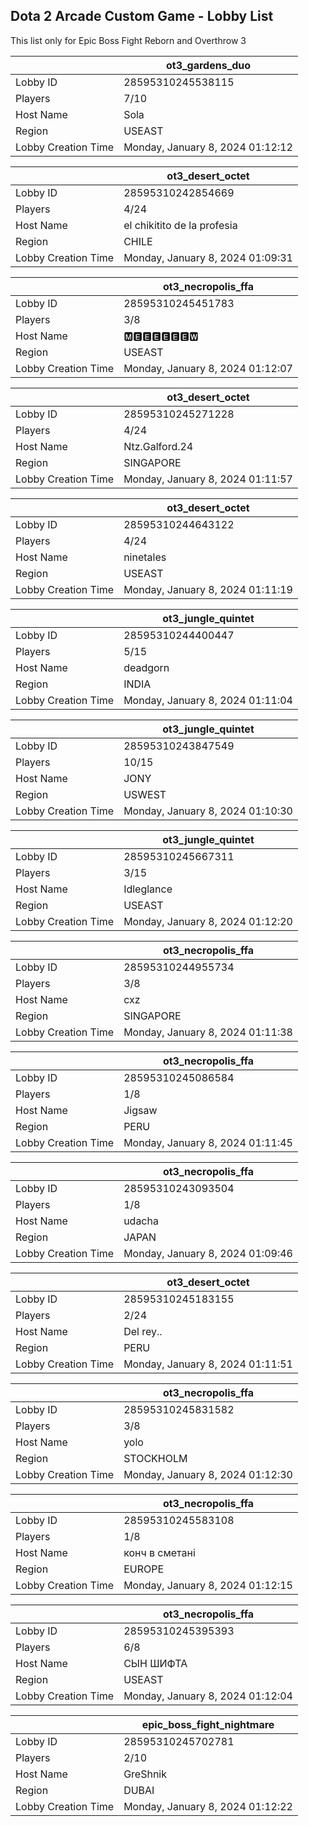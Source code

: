 ## Dota 2 Arcade Custom Game - Lobby List

This list only for Epic Boss Fight Reborn and Overthrow 3

|  | ot3_gardens_duo |
| ------ | ------ |
| Lobby ID | 28595310245538115 |
| Players | 7/10 |
| Host Name | Sola |
| Region | USEAST |
| Lobby Creation Time | Monday, January 8, 2024 01:12:12 |


|  | ot3_desert_octet |
| ------ | ------ |
| Lobby ID | 28595310242854669 |
| Players | 4/24 |
| Host Name | el chikitito de la profesia |
| Region | CHILE |
| Lobby Creation Time | Monday, January 8, 2024 01:09:31 |


|  | ot3_necropolis_ffa |
| ------ | ------ |
| Lobby ID | 28595310245451783 |
| Players | 3/8 |
| Host Name | 🅼🅴🅴🅴🅴🅴🅴🆆 |
| Region | USEAST |
| Lobby Creation Time | Monday, January 8, 2024 01:12:07 |


|  | ot3_desert_octet |
| ------ | ------ |
| Lobby ID | 28595310245271228 |
| Players | 4/24 |
| Host Name | Ntz.Galford.24 |
| Region | SINGAPORE |
| Lobby Creation Time | Monday, January 8, 2024 01:11:57 |


|  | ot3_desert_octet |
| ------ | ------ |
| Lobby ID | 28595310244643122 |
| Players | 4/24 |
| Host Name | ninetales |
| Region | USEAST |
| Lobby Creation Time | Monday, January 8, 2024 01:11:19 |


|  | ot3_jungle_quintet |
| ------ | ------ |
| Lobby ID | 28595310244400447 |
| Players | 5/15 |
| Host Name | deadgorn |
| Region | INDIA |
| Lobby Creation Time | Monday, January 8, 2024 01:11:04 |


|  | ot3_jungle_quintet |
| ------ | ------ |
| Lobby ID | 28595310243847549 |
| Players | 10/15 |
| Host Name | JONY |
| Region | USWEST |
| Lobby Creation Time | Monday, January 8, 2024 01:10:30 |


|  | ot3_jungle_quintet |
| ------ | ------ |
| Lobby ID | 28595310245667311 |
| Players | 3/15 |
| Host Name | Idleglance |
| Region | USEAST |
| Lobby Creation Time | Monday, January 8, 2024 01:12:20 |


|  | ot3_necropolis_ffa |
| ------ | ------ |
| Lobby ID | 28595310244955734 |
| Players | 3/8 |
| Host Name | cxz |
| Region | SINGAPORE |
| Lobby Creation Time | Monday, January 8, 2024 01:11:38 |


|  | ot3_necropolis_ffa |
| ------ | ------ |
| Lobby ID | 28595310245086584 |
| Players | 1/8 |
| Host Name | Jigsaw |
| Region | PERU |
| Lobby Creation Time | Monday, January 8, 2024 01:11:45 |


|  | ot3_necropolis_ffa |
| ------ | ------ |
| Lobby ID | 28595310243093504 |
| Players | 1/8 |
| Host Name | udacha |
| Region | JAPAN |
| Lobby Creation Time | Monday, January 8, 2024 01:09:46 |


|  | ot3_desert_octet |
| ------ | ------ |
| Lobby ID | 28595310245183155 |
| Players | 2/24 |
| Host Name | Del rey.. |
| Region | PERU |
| Lobby Creation Time | Monday, January 8, 2024 01:11:51 |


|  | ot3_necropolis_ffa |
| ------ | ------ |
| Lobby ID | 28595310245831582 |
| Players | 3/8 |
| Host Name | yolo |
| Region | STOCKHOLM |
| Lobby Creation Time | Monday, January 8, 2024 01:12:30 |


|  | ot3_necropolis_ffa |
| ------ | ------ |
| Lobby ID | 28595310245583108 |
| Players | 1/8 |
| Host Name | конч в сметані |
| Region | EUROPE |
| Lobby Creation Time | Monday, January 8, 2024 01:12:15 |


|  | ot3_necropolis_ffa |
| ------ | ------ |
| Lobby ID | 28595310245395393 |
| Players | 6/8 |
| Host Name | СЫН ШИФТА |
| Region | USEAST |
| Lobby Creation Time | Monday, January 8, 2024 01:12:04 |


|  | epic_boss_fight_nightmare |
| ------ | ------ |
| Lobby ID | 28595310245702781 |
| Players | 2/10 |
| Host Name | GreShnik |
| Region | DUBAI |
| Lobby Creation Time | Monday, January 8, 2024 01:12:22 |


